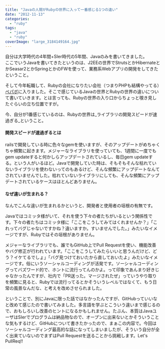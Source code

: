 ```yaml
---
title: "Javaの人間がRubyの世界に入って一番感じる1つの違い"
date: "2012-11-13"
categories: 
  - "ruby"
tags: 
  - "java"
  - "ruby"
coverImage: "large_3184149164.jpg"
---
```


自分は大学時代の4年間+SIer時代の5年間、Javaのみを書いてきました。  
ここでいうJavaを書いてきたというのは、J2EEの世界でStrutsとかHibernateとかSeasar2とかSpringとかのFWを使って、業務系Webアプリの開発をしてきたということ。

そして今年転職して、Rubyの会社になりたい会社（つまりPHPも結構やってる）[ペパボ](http://www.paperboy.co.jp/)に入りました。そこで感じているJavaの世界とRubyの世界の違いについて書いていきます。とは言っても、Rubyの世界の入り口からちょっと覗き見したぐらいの立ち位置ですが。

今、自分が1番感じているのは、Rubyの世界は_ライブラリの開発スピードが速過ぎる_ということ。

#### 開発スピードが速過ぎるとは

railsで開発している時に色々なgemを使いますが、そのアップデートがめちゃくちゃ頻繁に起きます。メジャーなライブラリを使っていても、1週間に一度でもgem updateすると何かしらアップデートされているし、毎日gem updateする。という人がいるほど。Javaで開発していた時は、そもそもそんな枯れていないライブラリを使わないってのもあるけど、そんな頻繁にアップデートなんてされていませんでした。枯れていないライブラリにしても、そんな頻繁にアップデートされているケースはほとんどありません。

#### なぜ違いが生まれる？

なんでこんな違いが生まれるかというと、開発者と使用者の垣根の有無です。

Javaではコミッタ様がいて、それを使う下々の者たちがいるという関係性です。下々の者たちはコミッタ様に「ここをこうしてみてはくれませんか？」「これってバグじゃないですかね？違いますか。すいませんでした。」みたいなイメージですが、Rubyではその垣根がありません。

メジャーなライブラリでも、誰でもGitHub上でPull Requestを使い、機能改善やバグ修正が行われています。「ここをこうしてみたらいいと思うんだけど、どう？イケてるでしょ」「バグ見つけておいたから直しておいたよ」みたいなイメージです。俗にいうソーシャルコーディングが活発です。ソーシャルコーディングってバズワード的で、ホントに流行ってんのかよ。って印象であんまり好きじゃなかったんですが、社内で「PR送った。マージされたぜ」っていうやり取りを頻繁に見ると、Rubyでは流行ってるとかそういうレベルではなくて、もう日常の風景なんだな、と考えを改めさせられました。

ということで、別にJavaに限った話ではなかったんですが、GitHubっていいなと改めて感じたので書いてみました。多言語を学ぶとこういう違いまで感じるので、おもしろいし改善のヒントになるかもしれません。たぶん、本質はJavaユーザはSIerでプログラムは納品物なので、オープンに出来ないとかそういうことな気もするけど、GitHubについて書きたかったので、まぁこの内容で。今回はソーシャルコーディング最高的な話になってしまいましたが、そういう自分が全く出来ていないのでまずはPull Requestを送ることから挑戦します。Let's PullReq!!
